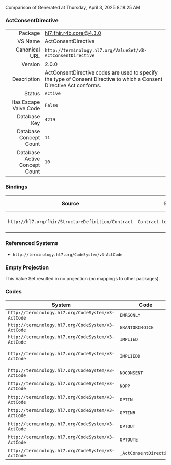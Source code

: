 Comparison of 
Generated at Thursday, April 3, 2025 8:18:25 AM

### ActConsentDirective

|      |     |
| ---: | --- |
| Package | hl7.fhir.r4b.core@4.3.0 |
| VS Name | ActConsentDirective |
| Canonical URL | `http://terminology.hl7.org/ValueSet/v3-ActConsentDirective` |
| Version | 2.0.0 |
| Description | ActConsentDirective codes are used to specify the type of Consent Directive to which a Consent Directive Act conforms. |
| Status | `Active` |
| Has Escape Valve Code | `False` |
| Database Key | `4219` |
| Database Concept Count | `11` |
| Database Active Concept Count | `10` |
### Bindings

| Source | Element | Binding | Strength | Element Short |
| ------ | ------- | ------- | -------- | ------------- |
| `http://hl7.org/fhir/StructureDefinition/Contract` | `Contract.term.offer.decision` | `http://terminology.hl7.org/ValueSet/v3-ActConsentDirective` | `Extensible` | Accepting party choice |

### Referenced Systems

* `http://terminology.hl7.org/CodeSystem/v3-ActCode`
### Empty Projection

This Value Set resulted in no projection (no mappings to other packages).

### Codes

| System | Code | Display |
| ------ | ---- | ------- |
| `http://terminology.hl7.org/CodeSystem/v3-ActCode` | `EMRGONLY` | emergency only |
| `http://terminology.hl7.org/CodeSystem/v3-ActCode` | `GRANTORCHOICE` | grantor choice |
| `http://terminology.hl7.org/CodeSystem/v3-ActCode` | `IMPLIED` | implied consent |
| `http://terminology.hl7.org/CodeSystem/v3-ActCode` | `IMPLIEDD` | implied consent with opportunity to dissent |
| `http://terminology.hl7.org/CodeSystem/v3-ActCode` | `NOCONSENT` | no consent |
| `http://terminology.hl7.org/CodeSystem/v3-ActCode` | `NOPP` | notice of privacy practices |
| `http://terminology.hl7.org/CodeSystem/v3-ActCode` | `OPTIN` | opt-in |
| `http://terminology.hl7.org/CodeSystem/v3-ActCode` | `OPTINR` | opt-in with restrictions |
| `http://terminology.hl7.org/CodeSystem/v3-ActCode` | `OPTOUT` | op-out |
| `http://terminology.hl7.org/CodeSystem/v3-ActCode` | `OPTOUTE` | opt-out with exceptions |
| `http://terminology.hl7.org/CodeSystem/v3-ActCode` | `_ActConsentDirective` | ActConsentDirective |
